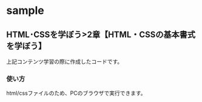 # sample
## HTML･CSSを学ぼう>2章【HTML・CSSの基本書式を学ぼう】 
上記コンテンツ学習の際に作成したコードです。
### 使い方
html/cssファイルのため、PCのブラウザで実行できます。
